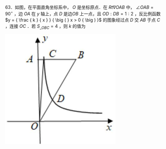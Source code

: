 63．如图，在平面直角坐标系中， $O$ 是坐标原点．在 $R t \nabla O A B$ 中， $\angle O A B = 9 0 ^ { \circ }$ ，边 $O A$ 在 $y$ 轴上，点 $D$ 是边$O B$ 上一点，且 $O D : D B = 1 : 2$ ，反比例函数 $y = { \frac { k } { x } } { \big ( } x > 0 { \big ) }$ 的图象经过点 $D$ 交 $A B$ 于点 $C$ ，连接 $O C$ ．若 $S _ { \_ O B C } = 4$ ，则 $k$ 的值为

![](<../../qs_image_DB/专题1-4_一文搞定反比例函数7个模型，13类题型（解析版）_/5d8e9b9544baf301a3f9d5029d89c793ba72dbfddec6000130db171457886925.jpg>)

